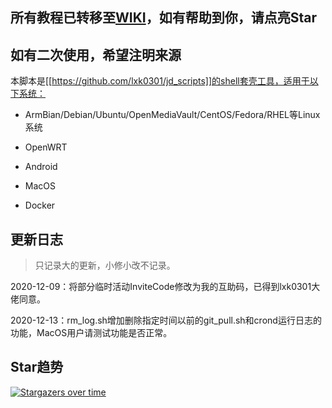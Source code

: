 ## 所有教程已转移至[WIKI](https://github.com/EvineDeng/jd-base/wiki)，如有帮助到你，请点亮Star

## 如有二次使用，希望注明来源

本脚本是[[https://github.com/lxk0301/jd_scripts]]的shell套壳工具，适用于以下系统：

- ArmBian/Debian/Ubuntu/OpenMediaVault/CentOS/Fedora/RHEL等Linux系统

- OpenWRT

- Android

- MacOS

- Docker

## 更新日志

> 只记录大的更新，小修小改不记录。

2020-12-09：将部分临时活动InviteCode修改为我的互助码，已得到lxk0301大佬同意。

2020-12-13：rm_log.sh增加删除指定时间以前的git_pull.sh和crond运行日志的功能，MacOS用户请测试功能是否正常。

## Star趋势

[![Stargazers over time](https://starchart.cc/EvineDeng/jd-base.svg)](https://starchart.cc/EvineDeng/jd-base)
